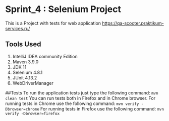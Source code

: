 # Sprint_4 : Selenium  Project
This is a Project with tests for web application https://qa-scooter.praktikum-services.ru/

## Tools Used
1. IntelliJ IDEA community Edition
2. Maven 3.9.0
3. JDK 11
4. Selenium 4.8.1
5. JUnit 4.13.2
6. WebDriverManager

##Tests
To run the application tests just type the following command:
`mvn clean test`
You can run tests both in Firefox and in Chrome browser. For running tests in Chrome use the following command:
`mvn verify -Dbrowser=chrome`
For running tests in Firefox use the following command:
`mvn verify -Dbrowser=firefox`
